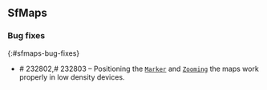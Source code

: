 ## SfMaps

### Bug fixes
{:#sfmaps-bug-fixes}

* \# 232802,\# 232803 – Positioning the [`Marker`](https://help.syncfusion.com/xamarin/sfmaps/markers) and [`Zooming`](https://help.syncfusion.com/xamarin/sfmaps/userinteraction#zooming) the maps work properly in low density devices.
